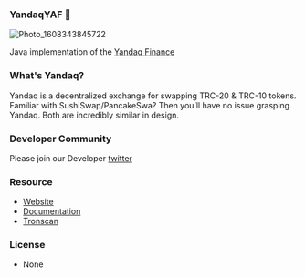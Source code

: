 ### YandaqYAF 👋

![Photo_1608343845722](https://user-images.githubusercontent.com/75598505/102680330-81704e00-41e1-11eb-8e0c-ac361b03723c.jpg)



Java implementation of the [Yandaq Finance](yandaq.org)

### What's Yandaq?
Yandaq is a decentralized exchange for swapping TRC-20 & TRC-10 tokens. Familiar with 
SushiSwap/PancakeSwa? Then you’ll have no issue grasping Yandaq. Both are incredibly 
similar in design.

### Developer Community

Please join our Developer [twitter](https://twitter.com/yaf_foundation)


### Resource
* [Website](yandaq.org)
* [Documentation](yandaq.org)
* [Tronscan](https://tronscan.org/#/token20/TXrBW4XmREr6eEjZUHeYnSKnGgDwaBjBhY)

### License
* None

